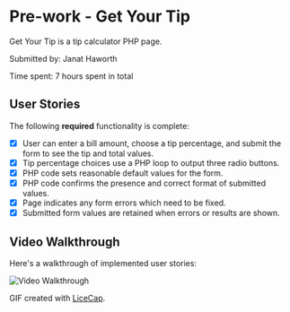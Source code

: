 # Pre-work - Get Your Tip
Get Your Tip is a tip calculator PHP page.

Submitted by: Janat Haworth 

Time spent: 7 hours spent in total

## User Stories

The following **required** functionality is complete:
* [X] User can enter a bill amount, choose a tip percentage, and submit the form to see the tip and total values.
* [X] Tip percentage choices use a PHP loop to output three radio buttons.
* [X] PHP code sets reasonable default values for the form.
* [X] PHP code confirms the presence and correct format of submitted values.
* [X] Page indicates any form errors which need to be fixed.
* [X] Submitted form values are retained when errors or results are shown.

## Video Walkthrough

Here's a walkthrough of implemented user stories:

<img src='http://imgur.com/9jmEXb5.gif' title='Video Walkthrough' width='' alt='Video Walkthrough' />

GIF created with [LiceCap](http://www.cockos.com/licecap/).
